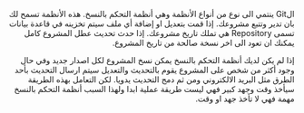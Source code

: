 ﻿<p dir="RTL">
الGit ينتمي الى نوع من أنواع الأنظمة وهي أنظمة التحكم بالنسخ. هذه الأنظمة تسمح لك بان تدير وتتبع مشروعك. إذا قمت بتعديل او إضافة أي ملف سيتم تخزينه في قاعدة بيانات تسمى Repository  هي تملك تاريخ مشروعك. إذا حدث تحديث عطل المشروع كامل يمكنك ان تعود الى اخر نسخة صالحة من تاريخ المشروع. </p>
<p dir="RTL">
إذا لم يكن لديك أنظمة التحكم بالنسخ يمكن نسخ المشروع لكل اصدار جديد وفي حال وجود أكثر من شخص على المشروع يقوم بالتحديث والتعديل سيتم ارسال التحديث بأحد الطرق مثل البريد الالكتروني ومن ثم دمج التحديث يدويا. لكن التعامل بهذه الطريقة سيأخذ وقت وجهد كبير فهي ليست طريقة عملية ابدا ولهذا السبب أنظمة التحكم بالنسخ مهمة فهي لا تأخذ جهد او وقت.</p>
